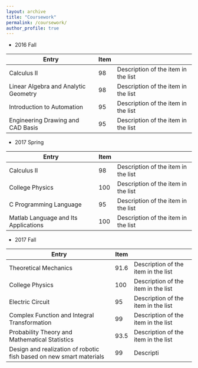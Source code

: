 ```yaml
---
layout: archive
title: "Coursework"
permalink: /coursework/
author_profile: true
---
```

* 2016 Fall

| Entry                                        | Item  |                                                              |
| --------                                     | ------| ------------------------------------------------------------ |
| Calculus II                             |  98   | Description of the item in the list                          |
| Linear Algebra and Analytic Geometry   |  98   | Description of the item in the list                          |
| Introduction to Automation     | 95   | Description of the item in the list                          |
| Engineering Drawing and CAD Basis     | 95   | Description of the item in the list                          |

* 2017 Spring

| Entry                                        | Item  |                                                              |
| --------                                     | ------| ------------------------------------------------------------ |
| Calculus II                             |  98   | Description of the item in the list                          |
| College Physics   |  100   | Description of the item in the list                          |
| C Programming Language     | 95   | Description of the item in the list                          |
| Matlab Language and Its Applications     | 100   | Description of the item in the list                          |

* 2017 Fall

| Entry                                        | Item  |                                                              |
| --------                                     | ------| ------------------------------------------------------------ |
| Theoretical Mechanics                       |  91.6   | Description of the item in the list                          |
| College Physics   |  100   | Description of the item in the list                          |
| Electric Circuit   | 95   | Description of the item in the list                          |
| Complex Function and Integral Transformation  | 99 | Description of the item in the list                          |
| Probability Theory and Mathematical Statistics| 93.5 | Description of the item in the list                          |
| Design and realization of robotic fish based on new smart materials| 99 | Descripti             |
